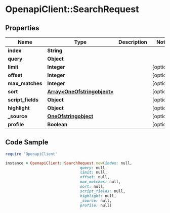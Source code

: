 # OpenapiClient::SearchRequest

## Properties

Name | Type | Description | Notes
------------ | ------------- | ------------- | -------------
**index** | **String** |  | 
**query** | **Object** |  | 
**limit** | **Integer** |  | [optional] 
**offset** | **Integer** |  | [optional] 
**max_matches** | **Integer** |  | [optional] 
**sort** | [**Array&lt;OneOfstringobject&gt;**](OneOfstringobject.md) |  | [optional] 
**script_fields** | **Object** |  | [optional] 
**highlight** | **Object** |  | [optional] 
**_source** | [**OneOfstringobject**](OneOfstringobject.md) |  | [optional] 
**profile** | **Boolean** |  | [optional] 

## Code Sample

```ruby
require 'OpenapiClient'

instance = OpenapiClient::SearchRequest.new(index: null,
                                 query: null,
                                 limit: null,
                                 offset: null,
                                 max_matches: null,
                                 sort: null,
                                 script_fields: null,
                                 highlight: null,
                                 _source: null,
                                 profile: null)
```


